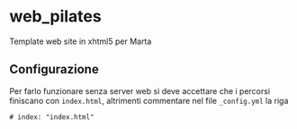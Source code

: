# web\_pilates
Template web site in xhtml5 per Marta

## Configurazione

Per farlo funzionare senza server web si deve accettare che i percorsi finiscano con `index.html`, altrimenti commentare nel file `_config.yml` la riga

    # index: "index.html"

